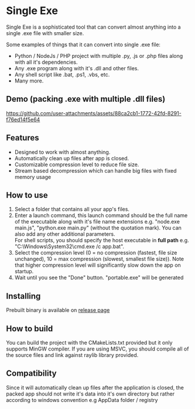 # Single Exe
Single Exe is a sophisticated tool that can convert almost anything into a single .exe file with smaller size.  
  
Some examples of things that it can convert into single .exe file:
- Python / NodeJs / PHP project with multiple .py, .js or .php files along with all it's dependencies.  
- Any .exe program along with it's .dll and other files.  
- Any shell script like .bat, .ps1, .vbs, etc.
- Many more.

## Demo (packing .exe with multiple .dll files)
https://github.com/user-attachments/assets/88ca2cb1-1772-42fd-8291-f76ed14f5e64

## Features
- Designed to work with almost anything.
- Automatically clean up files after app is closed.
- Customizable compression level to reduce file size.
- Stream based decompression which can handle big files with fixed memory usage

## How to use
1. Select a folder that contains all your app's files.  
2. Enter a launch command, this launch command should be the full name of the executable along with it's file name extensions e.g. "node.exe main.js", "python.exe main.py" (without the quotation mark). You can also add any other additional parameters.  
For shell scripts, you should specify the host executable in **full path** e.g. "C:\Windows\System32\cmd.exe /c app.bat".
3. Select the compression level (0 = no compression (fastest, file size unchanged), 10 = max compression (slowest, smallest file size)). Note that higher compression level will significantly slow down the app on startup.  
4. Wait until you see the "Done" button. "portable.exe" will be generated

## Installing
Prebuilt binary is available on [release page](https://github.com/NRicode/Single-Exe/releases)

## How to build
You can build the project with the CMakeLists.txt provided but it only supports MinGW compiler. If you are using MSVC, you should compile all of the source files and link against raylib library provided.

## Compatibility
Since it will automatically clean up files after the application is closed, the packed app should not write it's data into it's own directory but rather according to windows convention e.g AppData folder / registry

